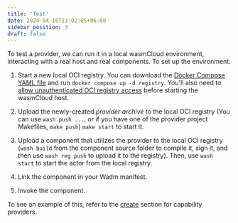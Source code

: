 ```yaml
---
title: 'Test'
date: 2024-04-10T11:02:05+06:00
sidebar_position: 3
draft: false
---
```


To test a provider, we can run it in a local wasmCloud environment, interacting with a real host and real components. To set up the environment:

1. Start a new local OCI registry. You can download the [Docker Compose YAML file](https://github.com/wasmCloud/wasmCloud/blob/main/examples/docker/docker-compose-full.yml) and run `docker compose up -d registry`. You'll also need to [allow unauthenticated OCI registry access](/docs/developer/workflow/#allowing-unauthenticated-oci-registry-access) before starting the wasmCloud host.

2. Upload the newly-created _provider archive_ to the local OCI registry (You can use `wash push ...`, or if you have one of the provider project Makefiles, `make push`) `make start` to start it.

3. Upload a component that utilizes the provider to the local OCI registry (`wash build` from the component source folder to compile it, sign it, and then use `wash reg push` to upload it to the registry). Then, use `wash start` to start the actor from the local registry.

4. Link the component in your Wadm manifest.

5. Invoke the component.

To see an example of this, refer to the [create](/docs/developer/providers/create.md#testing-the-provider) section for capability providers.
